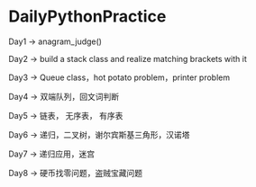 # DailyPythonPractice
Day1 -> anagram_judge()

Day2 -> build a stack class and realize matching brackets with it

Day3 -> Queue class，hot potato problem，printer problem

Day4 -> 双端队列，回文词判断

Day5 -> 链表， 无序表， 有序表

Day6 -> 递归，二叉树，谢尔宾斯基三角形，汉诺塔

Day7 -> 递归应用，迷宫

Day8 -> 硬币找零问题，盗贼宝藏问题
